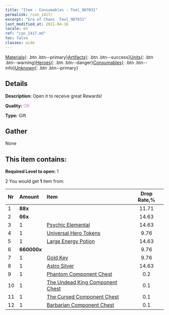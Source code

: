 ```yaml
---
title: "Item - Consumables - Tool_907031"
permalink: /con_1417/
excerpt: "Era of Chaos  Tool_907031"
last_modified_at: 2021-04-16
locale: en
ref: "con_1417.md"
toc: false
classes: wide
---
```

 [Materials](/Items/){: .btn .btn--primary}[Artifacts](/Items/Artifacts/){: .btn .btn--success}[Units](/Items/Units/){: .btn .btn--warning}[Heroes](/Items/Heroes/){: .btn .btn--danger}[Consumables](/Items/Consumables/){: .btn .btn--info}[Unknown](/Items/Unknown/){: .btn .btn--primary}

## Details
 **Description:** Open it to receive great Rewards!

 **Quality:** <span style="color: #DA70D6">OK</span>

 **Type:** Gift

## Gather

  None

## This item contains:

 **Required Level to open:** 1

 2 You would get **1** item  from:

  | Nr | Amount |     Item    | Drop Rate,% |
  |:---|:-------|:------------|:---------:|
  | 1 |  **88x** | <i class="fas fa-gem"/> | 11.71 | 
  | 2 |  **66x** | <i class="fas fa-gem"/> | 14.63 | 
  | 3 | 1 | [Psychic Elemental](/Items/unt_267/) | 14.63 | 
  | 4 | 1 | [Universal Hero Tokens](/Items/her_358/) | 9.76 | 
  | 5 | 1 | [Large Energy Potion](/Items/con_706/) | 14.63 | 
  | 6 |  **660000x** | <i class="fas fa-coins"/> | 9.76 | 
  | 7 | 1 | [Gold Key](/Items/con_783/) | 9.76 | 
  | 8 | 1 | [Astro Silver](/Items/con_969/) | 14.63 | 
  | 9 | 1 | [Phantom Component Chest](/Items/con_1339/) | 0.2 | 
  | 10 | 1 | [The Undead King Component Chest](/Items/con_1340/) | 0.1 | 
  | 11 | 1 | [The Cursed Component Chest](/Items/con_1341/) | 0.1 | 
  | 12 | 1 | [Barbarian Component Chest](/Items/con_1342/) | 0.1 | 
